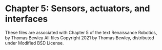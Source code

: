 # Chapter 5: Sensors, actuators, and interfaces
These files are associated with Chapter 5 of the text Renaissance Robotics, by Thomas Bewley
All files Copyright 2021 by Thomas Bewley, distributed under Modified BSD License.